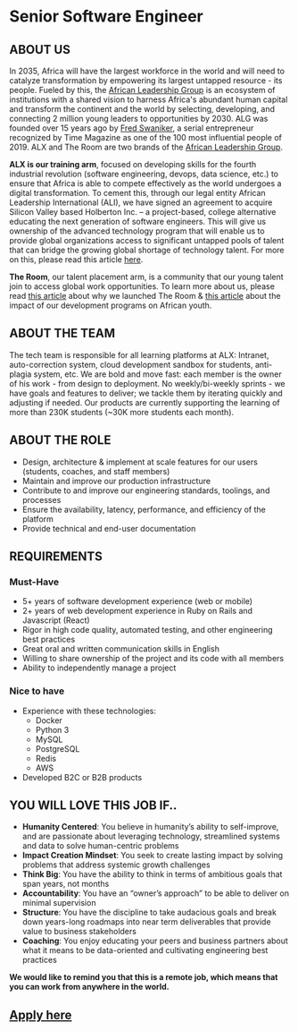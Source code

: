 # Senior Software Engineer

## ABOUT US

In 2035, Africa will have the largest workforce in the world and will need to catalyze transformation by empowering its largest untapped resource - its people.
Fueled by this, the [African Leadership Group](https://algroup.org/) is an ecosystem of institutions with a shared vision to harness Africa's abundant human capital and transform the continent and the world by selecting, developing, and connecting 2 million young leaders to opportunities by 2030.
ALG was founded over 15 years ago by [Fred Swaniker](https://time.com/collection/100-most-influential-people-2019/5567703/fred-swaniker/), a serial entrepreneur recognized by Time Magazine as one of the 100 most influential people of 2019.
ALX and The Room are two brands of the [African Leadership Group](https://algroup.org/). 


**ALX is our training arm**, focused on developing skills for the fourth industrial revolution (software engineering, devops, data science, etc.) to ensure that Africa is able to compete effectively as the world undergoes a digital transformation.
To cement this, through our legal entity  African Leadership International (ALI), we have signed an agreement to acquire Silicon Valley based Holberton Inc. – a project-based, college alternative educating the next generation of software engineers.
This will give us ownership of the advanced technology program that will enable us to provide global organizations access to significant untapped pools of talent that can bridge the growing global shortage of technology talent.
For more on this, please read this article [here](https://www.linkedin.com/pulse/africa-comes-silicon-valley-fred-swaniker/?trackingId=Vxz4ynHrTdKfkOF4URKLtQ%3D%3D). 


**The Room**, our talent placement arm, is a community that our young talent join to access global work opportunities. To learn more about us, please read [this article](https://www.linkedin.com/pulse/relationships-how-change-world-fred-swaniker/) about why we launched The Room & [this article](https://www.linkedin.com/pulse/most-inspiring-conversation-ive-had-year-fred-swaniker/?trackingId=hneNVU%2BjUqov2R6A2CD6Dw%3D%3D) about the impact of our development programs on African youth. 


## ABOUT THE TEAM

The tech team is responsible for all learning platforms at ALX: Intranet, auto-correction system, cloud development sandbox for students, anti-plagia system, etc.
We are bold and move fast: each member is the owner of his work - from design to deployment.
No weekly/bi-weekly sprints - we have goals and features to deliver; we tackle them by iterating quickly and adjusting if needed.
Our products are currently supporting the learning of more than 230K students (~30K more students each month).


## ABOUT THE ROLE

- Design, architecture & implement at scale features for our users (students, coaches, and staff members)
- Maintain and improve our production infrastructure
- Contribute to and improve our engineering standards, toolings, and processes
- Ensure the availability, latency, performance, and efficiency of the platform
- Provide technical and end-user documentation


## REQUIREMENTS

### Must-Have

- 5+ years of software development experience (web or mobile)
- 2+ years of web development experience in Ruby on Rails and Javascript (React)
- Rigor in high code quality, automated testing, and other engineering best practices
- Great oral and written communication skills in English
- Willing to share ownership of the project and its code with all members
- Ability to independently manage a project 

### Nice to have

- Experience with these technologies:
  - Docker
  - Python 3
  - MySQL
  - PostgreSQL
  - Redis
  - AWS
- Developed B2C or B2B products


## YOU WILL LOVE THIS JOB IF..

- **Humanity Centered**: You believe in humanity’s ability to self-improve, and are passionate about  leveraging technology, streamlined systems and data to solve human-centric problems
- **Impact Creation Mindset**: You seek to create lasting impact by solving problems that address  systemic growth challenges
- **Think Big**: You have the ability to think in terms of ambitious goals that span years, not months
- **Accountability**: You have an “owner’s approach” to be able to deliver on minimal supervision
- **Structure**: You have the discipline to take audacious goals and break down years-long roadmaps  into near term deliverables that provide value to business stakeholders
- **Coaching**: You enjoy educating your peers and business partners about what it means to be  data-oriented and cultivating engineering best practices


**We would like to remind you that this is a remote job, which means that you can work from anywhere in the world.**

## [Apply here](../HOWTO.md)
